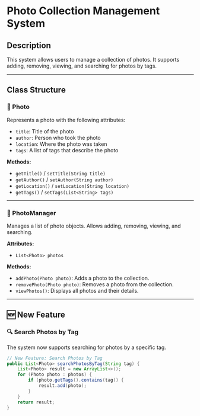 # Photo Collection Management System

## Description

This system allows users to manage a collection of photos. It supports adding, removing, viewing, and searching for photos by tags.

---

## Class Structure

### 📸 Photo

Represents a photo with the following attributes:
- `title`: Title of the photo
- `author`: Person who took the photo
- `location`: Where the photo was taken
- `tags`: A list of tags that describe the photo

**Methods:**
- `getTitle()` / `setTitle(String title)`
- `getAuthor()` / `setAuthor(String author)`
- `getLocation()` / `setLocation(String location)`
- `getTags()` / `setTags(List<String> tags)`

---

### 📂 PhotoManager

Manages a list of photo objects. Allows adding, removing, viewing, and searching.

**Attributes:**
- `List<Photo> photos`

**Methods:**
- `addPhoto(Photo photo)`: Adds a photo to the collection.
- `removePhoto(Photo photo)`: Removes a photo from the collection.
- `viewPhotos()`: Displays all photos and their details.

---

## 🆕 New Feature

### 🔍 Search Photos by Tag

The system now supports searching for photos by a specific tag.

```java
// New Feature: Search Photos by Tag
public List<Photo> searchPhotosByTag(String tag) {
    List<Photo> result = new ArrayList<>();
    for (Photo photo : photos) {
        if (photo.getTags().contains(tag)) {
            result.add(photo);
        }
    }
    return result;
}
